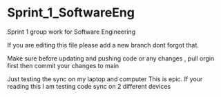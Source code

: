 # Sprint_1_SoftwareEng
 Sprint 1 group work for Software Engineering

If you are editing this file please add a new branch dont forgot that.

Make sure before updating and pushing code or any changes , pull orgin first then commit your changes to main

Just testing the sync on my laptop and computer
This is epic. If your reading this I am testing code sync on 2 different devices